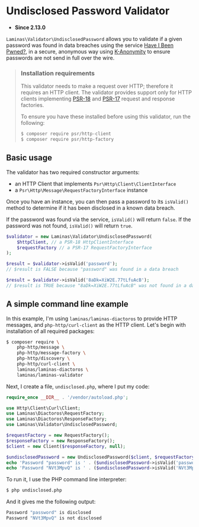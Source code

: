 # Undisclosed Password Validator

- **Since 2.13.0**

`Laminas\Validator\UndisclosedPassword` allows you to validate if a given password was found in data breaches using the service [Have I Been Pwned?](https://www.haveibeenpwned.com), in a secure, anonymous way using [K-Anonymity](https://www.troyhunt.com/ive-just-launched-pwned-passwords-version-2) to ensure passwords are not send in full over the wire.

> ### Installation requirements
> 
> This validator needs to make a request over HTTP; therefore it requires an HTTP client. The validator provides support only for HTTP clients implementing [PSR-18](https://www.php-fig.org/psr/psr-18/) and [PSR-17](https://www.php-fig.org/psr/psr-17/) request and response factories.
>
> To ensure you have these installed before using this validator, run the following:
>
> ```bash
> $ composer require psr/http-client
> $ composer require psr/http-factory
> ```

## Basic usage

The validator has two required constructor arguments:

- an HTTP Client that implements `Psr\Http\Client\ClientInterface`
- a `Psr\Http\Message\RequestFactoryInterface` instance

Once you have an instance, you can then pass a password to its `isValid()` method to determine if it has been disclosed in a known data breach.

If the password was found via the service, `isValid()` will return `false`. If the password was not found, `isValid()` will return `true`.

```php
$validator = new Laminas\Validator\UndisclosedPassword(
    $httpClient, // a PSR-18 HttpClientInterface
    $requestFactory // a PSR-17 RequestFactoryInterface
);

$result = $validator->isValid('password');
// $result is FALSE because "password" was found in a data breach

$result = $validator->isValid('8aDk=XiW2E.77tLfuAcB'); 
// $result is TRUE because "8aDk=XiW2E.77tLfuAcB" was not found in a data breach
```

## A simple command line example

In this example, I'm using `laminas/laminas-diactoros` to provide HTTP messages, and `php-http/curl-client` as the HTTP client. Let's begin with installation of all required packages:

```bash
$ composer require \
    php-http/message \
    php-http/message-factory \
    php-http/discovery \
    php-http/curl-client \
    laminas/laminas-diactoros \
    laminas/laminas-validator
```

Next, I create a file, `undisclosed.php`, where I put my code:

```php
require_once __DIR__ . '/vendor/autoload.php';

use Http\Client\Curl\Client;
use Laminas\Diactoros\RequestFactory;
use Laminas\Diactoros\ResponseFactory;
use Laminas\Validator\UndisclosedPassword;

$requestFactory = new RequestFactory();
$responseFactory = new ResponseFactory();
$client = new Client($responseFactory, null);

$undisclosedPassword = new UndisclosedPassword($client, $requestFactory);
echo 'Password "password" is ' . ($undisclosedPassword->isValid('password') ? 'not disclosed' : 'disclosed') . PHP_EOL;
echo 'Password "NVt3MpvQ" is ' . ($undisclosedPassword->isValid('NVt3MpvQ') ? 'not disclosed' : 'disclosed') . PHP_EOL;
```

To run it, I use the PHP command line interpreter:

```bash
$ php undisclosed.php
```

And it gives me the following output:

```bash
Password "password" is disclosed
Password "NVt3MpvQ" is not disclosed
```
